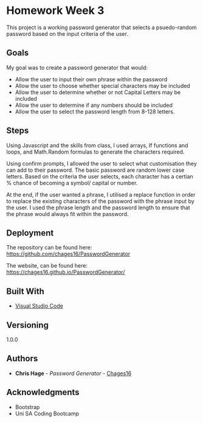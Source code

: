 # Homework Week 3

This project is a working password generator that selects a psuedo-random password based on the input criteria of the user.

## Goals

My goal was to create a password generator that would:
- Allow the user to input their own phrase within the password
- Allow the user to choose whether special characters may be included
- Allow the user to determine whether or not Capital Letters may be included
- Allow the user to determine if any numbers should be included
- Allow the user to select the password length from 8-128 letters.

## Steps

Using Javascript and the skills from class, I used arrays, If functions and loops, and Math.Random formulas to generate the characters required.

Using confirm prompts, I allowed the user to select what customisation they can add to their password. The basic password are random lower case letters. Based on the criteria the user selects, each character has a certian % chance of becoming a symbol/ capital or number.

At the end, if the user wanted a phrase, I utilised a replace function in order to replace the existing characters of the password with the phrase input by the user. I used the phrase length and the password length to ensure that the phrase would always fit within the password.

## Deployment

The repository can be found here: https://github.com/chages16/PasswordGenerator

The website, can be found here: https://chages16.github.io/PasswordGenerator/

## Built With

* [Visual Studio Code](https://code.visualstudio.com/)

## Versioning

1.0.0 

## Authors

* **Chris Hage** - *Password Generator* - [Chages16](https://github.com/chages16/)

## Acknowledgments

* Bootstrap
* Uni SA Coding Bootcamp
